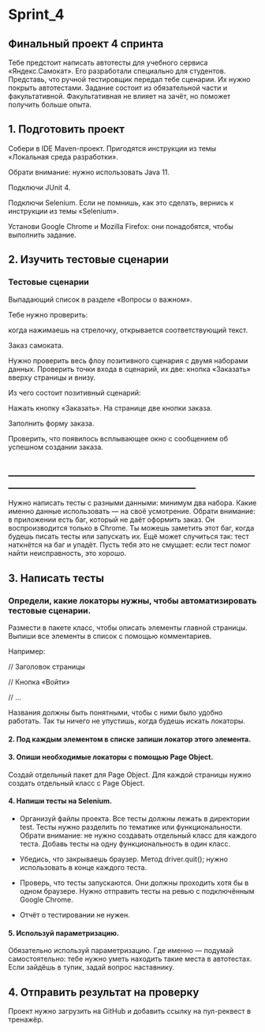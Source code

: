# Sprint_4
## Финальный проект 4 спринта
Тебе предстоит написать автотесты для учебного сервиса «Яндекс.Самокат». Его разработали специально для студентов.
Представь, что ручной тестировщик передал тебе сценарии. Их нужно покрыть автотестами. 
Задание состоит из обязательной части и факультативной. Факультативная не влияет на зачёт, но поможет получить больше опыта. 
## 1. Подготовить проект
Собери в IDE Maven-проект. Пригодятся инструкции из темы «Локальная среда разработки». 

Обрати внимание: нужно использовать Java 11.

Подключи JUnit 4.

Подключи Selenium. Если не помнишь, как это сделать, вернись к инструкции из темы «Selenium».

Установи Google Chrome и Mozilla Firefox: они понадобятся, чтобы выполнить задание.

## 2. Изучить тестовые сценарии
### Тестовые сценарии
Выпадающий список в разделе «Вопросы о важном». 

Тебе нужно проверить: 

когда нажимаешь на стрелочку, открывается соответствующий текст.

Заказ самоката. 

Нужно проверить весь флоу позитивного сценария с двумя наборами данных. Проверить точки входа в сценарий, их две: кнопка «Заказать» вверху страницы и внизу.

Из чего состоит позитивный сценарий:

Нажать кнопку «Заказать». На странице две кнопки заказа.

Заполнить форму заказа.

Проверить, что появилось всплывающее окно с сообщением об успешном создании заказа.

## ________________________________________________________________________________________
Нужно написать тесты с разными данными: минимум два набора. Какие именно данные использовать — на cвоё усмотрение.
Обрати внимание: в приложении есть баг, который не даёт оформить заказ. Он воспроизводится только в Chrome.
Ты можешь заметить этот баг, когда будешь писать тесты или запускать их. 
Ещё может случиться так: тест наткнётся на баг и упадёт. 
Пусть тебя это не смущает: если тест помог найти неисправность, это хорошо.

## 3. Написать тесты
### Определи, какие локаторы нужны, чтобы автоматизировать тестовые сценарии.

 Размести в пакете класс, чтобы описать элементы главной страницы. Выпиши все элементы в список с помощью комментариев. 
 
 Например:
 
// Заголовок страницы

// Кнопка «Войти»

// ... 

Названия должны быть понятными, чтобы с ними было удобно работать. Так ты ничего не упустишь, когда будешь искать локаторы.

#### 2. Под каждым элементом в списке запиши локатор этого элемента.
#### 3. Опиши необходимые локаторы с помощью Page Object.

Создай отдельный пакет для Page Object.
Для каждой страницы нужно создать отдельный класс с Page Object.

#### 4. Напиши тесты на Selenium.

- Организуй файлы проекта. Все тесты должны лежать в директории test. Тесты нужно разделить по тематике или функциональности. Обрати внимание: не нужно создавать отдельный класс для каждого теста. Добавь тесты на одну функциональность в один класс.
  
- Убедись, что закрываешь браузер. Метод driver.quit(); нужно использовать в конце каждого теста.
  
- Проверь, что тесты запускаются. Они должны проходить хотя бы в одном браузере. Нужно отправить тесты на ревью с подключённым Google Chrome.
  
- Отчёт о тестировании не нужен.

#### 5. Используй параметризацию.

Обязательно используй параметризацию. Где именно — подумай самостоятельно: тебе нужно уметь находить такие места в автотестах. Если зайдёшь в тупик, задай вопрос наставнику.

## 4. Отправить результат на проверку

Проект нужно загрузить на GitHub и добавить ссылку на пул-реквест в тренажёр. 
